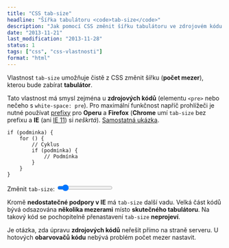 ```yaml
---
title: "CSS tab-size"
headline: "Šířka tabulátoru <code>tab-size</code>"
description: "Jak pomocí CSS změnit šířku tabulátoru ve zdrojovém kódu."
date: "2013-11-21"
last_modification: "2013-11-28"
status: 1
tags: ["css", "css-vlastnosti"]
format: "html"
---
```


<p>Vlastnost <code>tab-size</code> umožňuje čistě z CSS změnit šířku (<b>počet mezer</b>), kterou bude zabírat <b>tabulátor</b>.</p>

<p>Tato vlastnost má smysl zejména u <b>zdrojových kódů</b> (elementu <code>&lt;pre></code> nebo nečeho s <code>white-space: pre</code>). Pro maximální funkčnost napříč prohlížeči je nutné používat <a href="/css-prefixy">prefixy</a> pro <b>Operu</b> a <b>Firefox</b> (<b>Chrome</b> umí <code>tab-size</code> bez prefixu a <b>IE</b> (ani <a href="/ie11">IE 11</a>) si <i>neškrtá</i>). <a href="https://kod.djpw.cz/ips">Samostatná ukázka</a>.</p>

<div class="live">
  <style>
    .tab-size {tab-size: 4; -moz-tab-size: 4; -o-tab-size: 4}
  </style>
<pre id="tab-size" class="tab-size"><code>if (podminka) {
	for () {
		// Cyklus
		if (podminka) {
			// Podmínka
		}
	}
}</code></pre>
</div>
<script>
  function zmenitTabSize(size) {
    var tabSizeCss = "tab-size: " + size + "; -moz-tab-size: " + size + "; -o-tab-size: " + size + "; -ms-tab-size: " + size;
    document.getElementById("tab-size").style.cssText = tabSizeCss;
  }
</script>

<p>Změnit <code>tab-size</code>: <input type="range" step="1" min="0" max="40" value="4" onchange="zmenitTabSize(this.value)"></p>

<p>Kromě <b>nedostatečné podpory v IE</b> má <code>tab-size</code> další vadu. Velká část kódů bývá odsazována <b>několika mezerami</b> místo <b>skutečného tabulátoru</b>. Na takový kód se pochopitelně přenastavení <code>tab-size</code> <b>neprojeví</b>.</p>

<p>Je otázka, zda úpravu <b>zdrojových kódů</b> neřešit přímo na straně serveru. U hotových <b>obarvovačů kódu</b> nebývá problém počet mezer nastavit.</p>